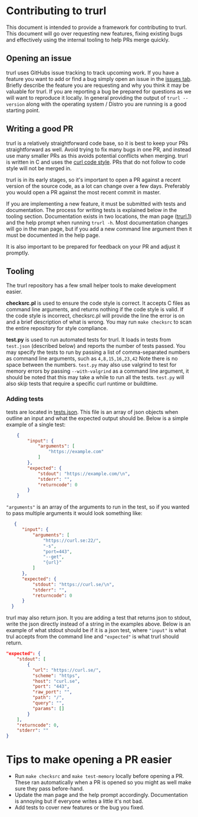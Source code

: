 # Contributing to trurl 
This document is intended to provide a framework for contributing to trurl. This document will go over requesting new features, fixing existing bugs and effectively
using the internal tooling to help PRs merge quickly. 

## Opening an issue
trurl uses GitHubs issue tracking to track upcoming work. If you have a feature you want to add or find a bug simply open an issue in the 
[issues tab](https://github.com/curl/trurl/issues). Briefly describe the feature you are requesting and why you think it may be valuable for trurl. If you are 
reporting a bug be prepared for questions as we will want to reproduce it locally. In general providing the output of `trurl --version` along with the operating 
system / Distro you are running is a good starting point. 

## Writing a good PR
trurl is a relatively straightforward code base, so it is best to keep your PRs straightforward as well. Avoid trying to fix many bugs in one PR, and instead
use many smaller PRs as this avoids potential conflicts when merging. trurl is written in C and uses the [curl code style](https://curl.se/dev/code-style.html). 
PRs that do not follow to code style will not be merged in. 

trurl is in its early stages, so it's important to open a PR against a recent version of the source code, as a lot can change over a few days. 
Preferably you would open a PR against the most recent commit in master. 

If you are implementing a new feature, it must be submitted with tests and documentation. The process for writing tests is explained below in the tooling section. Documentation exists
in two locations, the man page ([trurl.1](https://github.com/curl/trurl/blob/master/trurl.1)) and the help prompt when running `trurl -h`. Most documentation changes 
will go in the man page, but if you add a new command line argument then it must be documented in the help page. 

It is also important to be prepared for feedback on your PR and adjust it promptly. 


## Tooling
The trurl repository has a few small helper tools to make development easier. 

**checksrc.pl** is used to ensure the code style is correct. It accepts C files as command line arguments, and returns nothing if the code style is valid. If the 
code style is incorrect, checksrc.pl will provide the line the error is on and a brief description of what is wrong. You may run `make checksrc` to scan the entire
repository for style compliance. 

**test.py** is used to run automated tests for trurl. It loads in tests from `test.json` (described below) and reports the number of tests passed. You may specify 
the tests to run by passing a list of comma-separated numbers as command line arguments, such as `4,8,15,16,23,42` Note there is no space between the numbers. `test.py`
may also use valgrind to test for memory errors by passing `--with-valgrind` as a command line argument, it should be noted that this may take a while to run all the tests.
`test.py` will also skip tests that require a specific curl runtime or buildtime. 

### Adding tests
tests are located in [tests.json](https://github.com/curl/trurl/blob/master/tests.json). This file is an array of json objects when outline an input and what the expected
output should be. Below is a simple example of a single test:
```json
    {
        "input": {
            "arguments": [
                "https://example.com"
            ]
        },
        "expected": {
            "stdout": "https://example.com/\n",
            "stderr": "",
            "returncode": 0
        }
    }
  ```
  `"arguments"` is an array of the arguments to run in the test, so if you wanted to pass multiple arguments it would look something like:
  ```json
     {
        "input": {
            "arguments": [
                "https://curl.se:22/",
                "-s",
                "port=443",
                "--get",
                "{url}"
            ]
        },
        "expected": {
            "stdout": "https://curl.se/\n",
            "stderr": "",
            "returncode": 0
        }
    }
```
trurl may also return json. It you are adding a test that returns json to stdout, write the json directly instead of a string in the examples above. Below is an example 
of what stdout should be if it is a json test, where `"input"` is what trul accepts from the command line and `"expected"` is what trurl should return.
```json
"expected": {
    "stdout": [
        {
          "url": "https://curl.se/",
          "scheme": "https",
          "host": "curl.se",
          "port": "443",
          "raw_port": "",
          "path": "/",
          "query": "",
          "params": []
        }
    ],
    "returncode": 0,
    "stderr": ""
}
```

# Tips to make opening a PR easier
- Run `make checksrc` and `make test-memory` locally before opening a PR. These ran automatically when a PR is opened so you might as well make sure they pass before-hand.  
- Update the man page and the help prompt accordingly. Documentation is annoying but if everyone writes a little it's not bad.
- Add tests to cover new features or the bug you fixed.

